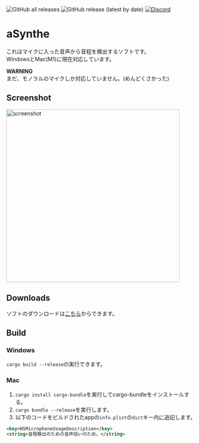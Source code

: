 ![GitHub all releases](https://img.shields.io/github/downloads/tasuren/aSynthe/total) ![GitHub release (latest by date)](https://img.shields.io/github/v/release/tasuren/aSynthe) [![Discord](https://img.shields.io/discord/777430548951728149?label=chat&logo=discord)](https://discord.gg/kfMwZUyGFG)
# aSynthe
これはマイクに入った音声から音程を検出するソフトです。  
WindowsとMac(M1)に現在対応しています。

**WARNING**  
まだ、モノラルのマイクしか対応していません。(めんどくさかった)

## Screenshot
<img width="455" alt="screenshot" src="https://user-images.githubusercontent.com/45121209/188258254-a734da9b-8597-4956-a373-c845ee48119a.png">

## Downloads
ソフトのダウンロードは[こちら](https://github.com/tasuren/aSynthe/releases)からできます。

## Build
### Windows
`cargo build --release`の実行できます。

### Mac
1. `cargo install cargo-bundle`を実行してcargo-bundleをインストールする。
2. `cargo bundle --release`を実行します。
3. 以下のコードをビルドされたappの`info.plist`の`dict`キー内に追記します。
```xml
<key>NSMicrophoneUsageDescription</key>
<string>音程検出のための音声拾いのため。</string>
```